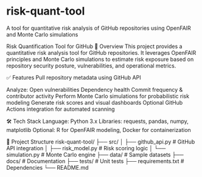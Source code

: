 # risk-quant-tool
A tool for quantitative risk analysis of GitHub repositories using OpenFAIR and Monte Carlo simulations

Risk Quantification Tool for GitHub
📌 Overview
This project provides a quantitative risk analysis tool for GitHub repositories. It leverages OpenFAIR principles and Monte Carlo simulations to estimate risk exposure based on repository security posture, vulnerabilities, and operational metrics.

✅ Features
Pull repository metadata using GitHub API

Analyze:
Open vulnerabilities
Dependency health
Commit frequency & contributor activity
Perform Monte Carlo simulations for probabilistic risk modeling
Generate risk scores and visual dashboards
Optional GitHub Actions integration for automated scanning

🛠 Tech Stack
Language: Python 3.x
Libraries: requests, pandas, numpy, matplotlib
Optional: R for OpenFAIR modeling, Docker for containerization

📂 Project Structure
risk-quant-tool/
├── src/
│   ├── github_api.py       # GitHub API integration
│   ├── risk_model.py       # Risk scoring logic
│   └── simulation.py       # Monte Carlo engine
├── data/                   # Sample datasets
├── docs/                   # Documentation
├── tests/                  # Unit tests
├── requirements.txt        # Dependencies
└── README.md
